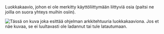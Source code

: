 Luokkakaavio, johon ei ole merkitty käyttöliittymään liittyviä osia
(paitsi ne joilla on suora yhteys muihin osiin).

![Tässä on kuva joka esittää ohjelman arkkitehtuuria
luokkakaaviona. Jos et näe kuvaa, se ei luultavasti ole ladannut tai
tule latautumaan.](class-diagram.png)
